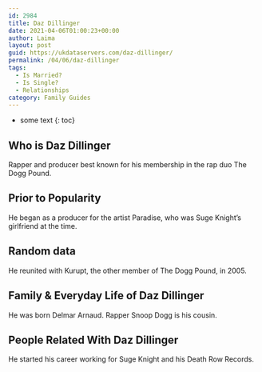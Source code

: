 ```yaml
---
id: 2984
title: Daz Dillinger
date: 2021-04-06T01:00:23+00:00
author: Laima
layout: post
guid: https://ukdataservers.com/daz-dillinger/
permalink: /04/06/daz-dillinger
tags:
  - Is Married?
  - Is Single?
  - Relationships
category: Family Guides
---
```


* some text
{: toc}


## Who is Daz Dillinger
                  
                  
                  
Rapper and producer best known for his membership in the rap duo The Dogg Pound.
                  
              
            
              
            
                
                
                
## Prior to Popularity
                  
                  
                  
He began as a producer for the artist Paradise, who was Suge Knight&#8217;s girlfriend at the time.
                  
              
            
              
            
                
                
                
## Random data
                  
                  
                  
He reunited with Kurupt, the other member of The Dogg Pound, in 2005.
                  
              
            
              
            
                
                
                
## Family & Everyday Life of Daz Dillinger
                  
                  
                  
He was born Delmar Arnaud. Rapper Snoop Dogg is his cousin.
                  
              
            
              
            
                
                
                
## People Related With Daz Dillinger
                  
                  
                  
He started his career working for Suge Knight and his Death Row Records.
                  
              
            
              
            
                
              
            
              
              
            
            
              
            
          
          
          